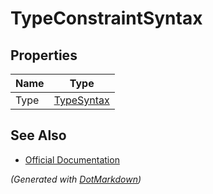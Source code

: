 # TypeConstraintSyntax

## Properties

| Name | Type                        |
| ---- | --------------------------- |
| Type | [TypeSyntax](TypeSyntax.md) |

## See Also

* [Official Documentation](https://docs.microsoft.com/en-us/dotnet/api/microsoft.codeanalysis.csharp.syntax.typeconstraintsyntax)


*\(Generated with [DotMarkdown](http://github.com/JosefPihrt/DotMarkdown)\)*